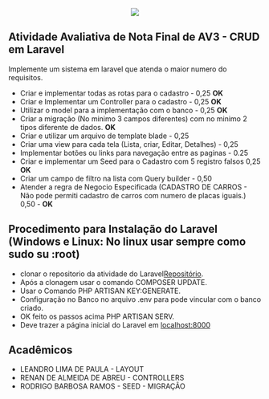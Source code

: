 <p align="center"><img src="https://laravel.com/assets/img/components/logo-laravel.svg"></p>

## Atividade Avaliativa de Nota Final de AV3 - CRUD em Laravel

Implemente um sistema em laravel que atenda o maior numero do requisitos.

- Criar e implementar todas as rotas para o cadastro - 0,25 <b>OK</b>
- Criar e Implementar um Controller para o cadastro - 0,25 <b>OK</b>
- Utilizar o model para a implementação com o banco - 0,25 <b>OK</b>
- Criar a migração (No minimo 3 campos diferentes) com no minimo 2 tipos diferente de dados. <b>OK</b>
- Criar e utilizar  um arquivo de template blade - 0,25
- Criar uma view para cada tela (Lista, criar, Editar, Detalhes) - 0,25
- Implementar botões ou links para navegação entre as paginas - 0.25
- Criar e implementar um Seed para o Cadastro com 5 registro falsos 0,25 <b>OK</b>
- Criar um campo de filtro na lista com Query builder - 0,50
- Atender a regra de Negocio Especificada (CADASTRO DE CARROS - Não pode permiti cadastro de carros com numero de placas iguais.) 0,50 - <b>OK</b>

## Procedimento para Instalação do Laravel (Windows e Linux: No linux usar sempre como sudo su :root)

- clonar o repositorio da atividade do Laravel[Repositório](https://github.com/RRodrigoRamos/atividade-av3-laravel.git).
- Após a clonagem usar o comando COMPOSER UPDATE.
- Usar o Comando PHP ARTISAN KEY:GENERATE.
- Configuração no Banco no arquivo .env para pode vincular com o banco criado.
- OK feito os passos acima PHP ARTISAN SERV.
- Deve trazer a página inicial do Laravel em [localhost:8000](localhost:8000)


## Acadêmicos

- LEANDRO LIMA DE PAULA - LAYOUT
- RENAN DE ALMEIDA DE ABREU - CONTROLLERS
- RODRIGO BARBOSA RAMOS - SEED - MIGRAÇÃO
